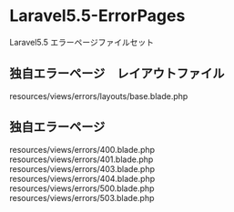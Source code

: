 # Laravel5.5-ErrorPages
Laravel5.5 エラーページファイルセット

## 独自エラーページ　レイアウトファイル
resources/views/errors/layouts/base.blade.php

## 独自エラーページ
resources/views/errors/400.blade.php  
resources/views/errors/401.blade.php  
resources/views/errors/403.blade.php  
resources/views/errors/404.blade.php  
resources/views/errors/500.blade.php  
resources/views/errors/503.blade.php  
